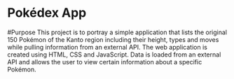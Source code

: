 # Pokédex App

#Purpose
This project is to portray a simple application that lists the original 150 Pokémon of the Kanto region including their height, types and moves while pulling information from an external API.
The web application is created using HTML, CSS and JavaScript. Data is loaded from an external API and allows the user to view certain information about a specific Pokémon. 
